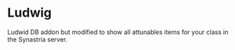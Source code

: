 # Ludwig
Ludwid DB addon but modified to show all attunables items for your class in the Synastria server.